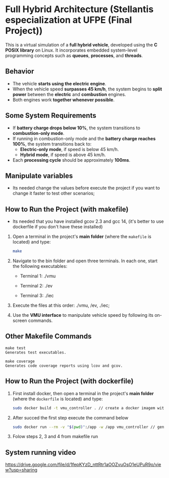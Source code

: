 # Full Hybrid Architecture (Stellantis especialization at UFPE (Final Project))

This is a virtual simulation of a **full hybrid vehicle**, developed using the **C POSIX library** on Linux. It incorporates embedded system-level programming concepts such as **queues**, **processes**, and **threads**.

## Behavior

- The vehicle **starts using the electric engine**.
- When the vehicle speed **surpasses 45 km/h**, the system begins to **split power** between the **electric** and **combustion** engines.
- Both engines work **together whenever possible**.

## Some System Requirements

- If **battery charge drops below 10%**, the system transitions to **combustion-only mode**.
- If running in combustion-only mode and the **battery charge reaches 100%**, the system transitions back to:
  - **Electric-only mode**, if speed is below 45 km/h.
  - **Hybrid mode**, if speed is above 45 km/h.
- Each **processing cycle** should be approximately **100ms**.

## Manipulate variables

- Its needed change the values before execute the project if you want to change it faster to test other scenarios;

## How to Run the Project (with makefile)
- Its needed that you have installed gcov 2.3 and gcc 14, (it's better to use dockerfile if you don't have these installed)

1. Open a terminal in the project's **main folder** (where the `makefile` is located) and type:
   ```bash
   make
2. Navigate to the bin folder and open three terminals. In each one, start the following executables:

   - Terminal 1:
         ./vmu
        
   - Terminal 2:
         ./ev

   - Terminal 3:
         ./iec

3. Execute the files at this order: ./vmu, /ev, ./iec;

4. Use the **VMU interface** to manipulate vehicle speed by following its on-screen commands.

## Other Makefile Commands

    make test
    Generates test executables.

    make coverage
    Generates code coverage reports using lcov and gcov.

## How to Run the Project (with dockerfile)

1. First install docker, then open a terminal in the project's **main folder** (where the `dockerfile` is located) and type:
   ```bash
   sudo docker build -t vmu_controller . // create a docker imagem with all requirements

2. After succed the first step execute the command below
   ```bash
   sudo docker run --rm -v "$(pwd)":/app -w /app vmu_controller // generate binary folder with executables and coverage test folder

3. Folow steps 2, 3 and 4 from makefile run

## System running video
https://drive.google.com/file/d/1fepKYzD_nttRtr1aOOZvuOsO1eUPuR9o/view?usp=sharing


